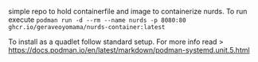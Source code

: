 simple repo to hold containerfile and image to containerize nurds.
To run execute `podman run -d --rm --name nurds -p 8080:80 ghcr.io/geraveoyomama/nurds-container:latest`

To install as a quadlet follow standard setup. For more info read > https://docs.podman.io/en/latest/markdown/podman-systemd.unit.5.html
